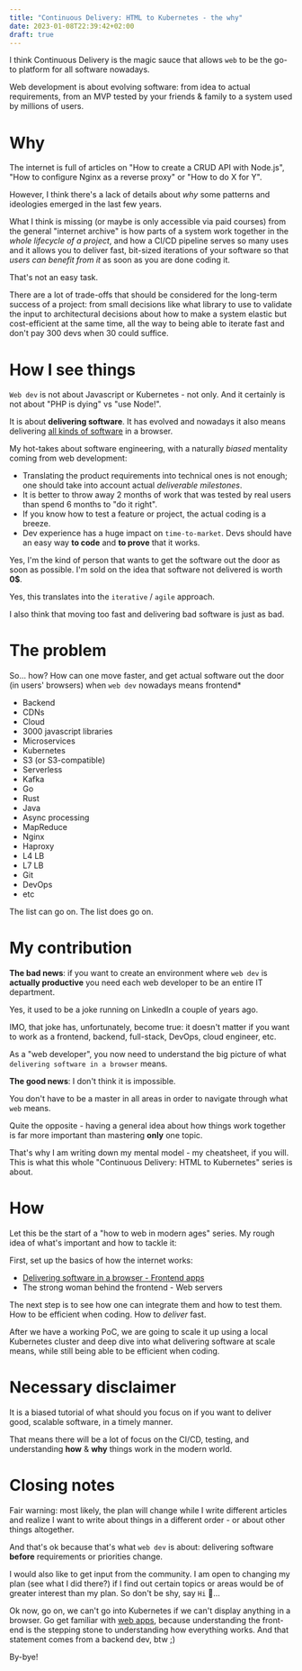 ```yaml
---
title: "Continuous Delivery: HTML to Kubernetes - the why"
date: 2023-01-08T22:39:42+02:00
draft: true
---
```


I think Continuous Delivery is the magic sauce that allows `web` to be the go-to platform for all software nowadays.

Web development is about evolving software: from idea to actual requirements, from an MVP tested by your friends & family to a system used by millions of users.

# Why

The internet is full of articles on "How to create a CRUD API with Node.js", "How to configure Nginx as a reverse proxy" or "How to do X for Y".

However, I think there's a lack of details about _why_ some patterns and ideologies emerged in the last few years.

What I think is missing (or maybe is only accessible via paid courses) from the general "internet archive" is how parts of a system work together in the _whole lifecycle of a project_, and how a CI/CD pipeline serves so many uses and it allows you to deliver fast, bit-sized iterations of your software so that _users can benefit from it_ as soon as you are done coding it.

That's not an easy task.

There are a lot of trade-offs that should be considered for the long-term success of a project: from small decisions like what library to use to validate the input to architectural decisions about how to make a system elastic but cost-efficient at the same time, all the way to being able to iterate fast and don't pay 300 devs when 30 could suffice.

# How I see things

`Web dev` is not about Javascript or Kubernetes - not only. And it certainly is not about "PHP is dying" vs "use Node!".

It is about **delivering software**. It has evolved and nowadays it also means delivering [all kinds of software](https://costica.dev/posts/web-apps-my-mental-cheat-sheet/) in a browser.

My hot-takes about software engineering, with a naturally _biased_ mentality coming from web development:

* Translating the product requirements into technical ones is not enough; one should take into account actual _deliverable milestones_.
* It is better to throw away 2 months of work that was tested by real users than spend 6 months to "do it right".
* If you know how to test a feature or project, the actual coding is a breeze.
* Dev experience has a huge impact on `time-to-market`. Devs should have an easy way **to code** and **to prove** that it works.

Yes, I'm the kind of person that wants to get the software out the door as soon as possible. I'm sold on the idea that software not delivered is worth **0$**.

Yes, this translates into the `iterative` / `agile` approach.

I also think that moving too fast and delivering bad software is just as bad.

# The problem

So... how? How can one move faster, and get actual software out the door (in users' browsers) when `web dev` nowadays means frontend*
* Backend
* CDNs
* Cloud
* 3000 javascript libraries
* Microservices
* Kubernetes
* S3 (or S3-compatible)
* Serverless
* Kafka
* Go
* Rust
* Java
* Async processing
* MapReduce
* Nginx
* Haproxy
* L4 LB
* L7 LB
* Git
* DevOps
* etc

The list can go on. The list does go on.


# My contribution

**The bad news**: if you want to create an environment where `web dev` is **actually productive** you need each web developer to be an entire IT department.

Yes, it used to be a joke running on LinkedIn a couple of years ago.

IMO, that joke has, unfortunately, become true: it doesn't matter if you want to work as a frontend, backend, full-stack, DevOps, cloud engineer, etc.

As a "web developer", you now need to understand the big picture of what `delivering software in a browser` means.

**The good news**: I don't think it is impossible.

You don't have to be a master in all areas in order to navigate through what `web` means.

Quite the opposite - having a general idea about how things work together is far more important than mastering **only** one topic.

That's why I am writing down my mental model - my cheatsheet, if you will. This is what this whole "Continuous Delivery: HTML to Kubernetes" series is about.

# How

Let this be the start of a "how to web in modern ages" series. My rough idea of what's important and how to tackle it:

First, set up the basics of how the internet works:
* [Delivering software in a browser - Frontend apps](https://costica.dev/posts/web-apps-my-mental-cheat-sheet/)
* The strong woman behind the frontend - Web servers

The next step is to see how one can integrate them and how to test them. How to be efficient when coding. How to _deliver_ fast.

After we have a working PoC, we are going to scale it up using a local Kubernetes cluster and deep dive into what delivering software at scale means, while still being able to be efficient when coding.

# Necessary disclaimer
It is a biased tutorial of what should you focus on if you want to deliver good, scalable software, in a timely manner.

That means there will be a lot of focus on the CI/CD, testing, and understanding **how** & **why** things work in the modern world.

# Closing notes

Fair warning: most likely, the plan will change while I write different articles and realize I want to write about things in a different order - or about other things altogether.

And that's ok because that's what `web dev` is about: delivering software **before** requirements or priorities change.

I would also like to get input from the community. I am open to changing my plan (see what I did there?) if I find out certain topics or areas would be of greater interest than my plan.  So don't be shy, say `Hi` 👋...

Ok now, go on, we can't go into Kubernetes if we can't display anything in a browser. Go get familiar with [web apps](https://costica.dev/posts/web-apps-my-mental-cheat-sheet/), because
understanding the front-end is the stepping stone to understanding how everything works. And that statement comes from a backend dev, btw ;)

By-bye! 

